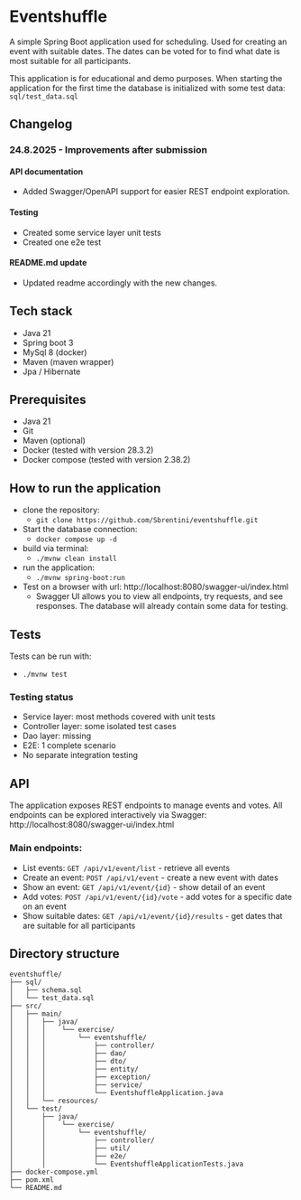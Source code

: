 # Eventshuffle 
A simple Spring Boot application used for scheduling. Used for creating an event with suitable dates. 
The dates can be voted for to find what date is most suitable for all participants. 

This application is for educational and demo purposes. When starting the application for the first time 
the database is initialized with some test data: `sql/test_data.sql` 

## Changelog 
### 24.8.2025 - Improvements after submission
#### API documentation 
- Added Swagger/OpenAPI support for easier REST endpoint exploration.

#### Testing 
- Created some service layer unit tests
- Created one e2e test

#### README.md update 
- Updated readme accordingly with the new changes. 

## Tech stack
- Java 21 
- Spring boot 3
- MySql 8 (docker)
- Maven (maven wrapper)
- Jpa / Hibernate

## Prerequisites
- Java 21
- Git
- Maven (optional)
- Docker (tested with version 28.3.2)
- Docker compose (tested with version 2.38.2)

## How to run the application 

- clone the repository: 
  - `git clone https://github.com/Sbrentini/eventshuffle.git`
- Start the database connection: 
  - `docker compose up -d`
- build via terminal: 
  - `./mvnw clean install`
- run the application: 
  - `./mvnw spring-boot:run`
- Test on a browser with url: http://localhost:8080/swagger-ui/index.html
  - Swagger UI allows you to view all endpoints, try requests, and see responses. The database will already contain some data for testing. 

## Tests

Tests can be run with:
- `./mvnw test`

### Testing status 
- Service layer: most methods covered with unit tests 
- Controller layer: some isolated test cases 
- Dao layer: missing 
- E2E: 1 complete scenario
- No separate integration testing

## API 
The application exposes REST endpoints to manage events and votes. All endpoints can be explored interactively via Swagger: http://localhost:8080/swagger-ui/index.html

### Main endpoints: 
- List events: `GET /api/v1/event/list` - retrieve all events 
- Create an event: `POST /api/v1/event` - create a new event with dates
- Show an event: `GET /api/v1/event/{id}` - show detail of an event 
- Add votes: `POST /api/v1/event/{id}/vote` - add votes for a specific date on an event
- Show suitable dates: `GET /api/v1/event/{id}/results` - get dates that are suitable for all participants

## Directory structure 

```
eventshuffle/
├── sql/
│   ├── schema.sql
│   └── test_data.sql
├── src/
│   ├── main/
│   │   ├── java/
│   │   │    └── exercise/
│   │   │        └── eventshuffle/
│   │   │            ├── controller/
│   │   │            ├── dao/
│   │   │            ├── dto/
│   │   │            ├── entity/
│   │   │            ├── exception/
│   │   │            ├── service/
│   │   │            └── EventshuffleApplication.java
│   │   └── resources/
│   └── test/
│       ├── java/
│       │    └── exercise/
│       │        └── eventshuffle/
│       │            ├── controller/
│       │            ├── util/
│       │            ├── e2e/
│       │            └── EventshuffleApplicationTests.java
├── docker-compose.yml
├── pom.xml
└── README.md

```


